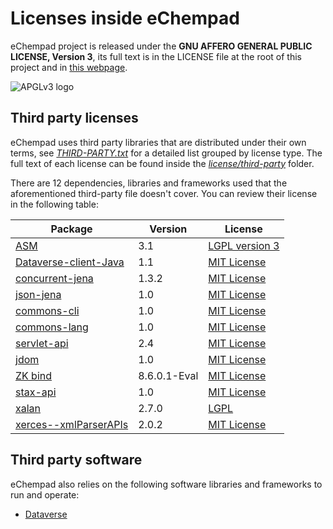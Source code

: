 # Licenses inside eChempad

eChempad project is released under the **GNU AFFERO GENERAL PUBLIC LICENSE, Version 3**, its full text is in the LICENSE
file at the root of this project and in [this webpage](https://github.com/AleixMT/eChempad/blob/master/COPYING).

![APGLv3 logo](https://www.gnu.org/graphics/agplv3-with-text-162x68.png "GNU AFFERO GENERAL PUBLIC LICENSE, Version 3")

## Third party licenses

eChempad uses third party libraries that are distributed under their own terms, see 
[*THIRD-PARTY.txt*](https://raw.githubusercontent.com/AleixMT/Linux-Auto-Customizer/master/license/THIRD-PARTY.txt) for 
a detailed list grouped by license type. The full text of each license can be found inside the 
[*license/third-party*](https://github.com/AleixMT/Linux-Auto-Customizer/tree/master/license/third-party) folder.

There are 12 dependencies, libraries and frameworks used that the aforementioned third-party
file doesn't cover. You can review their license in the following table:

| **Package** | **Version** | **License**                                                        |
|---|---|--------------------------------------------------------------------|
| [ASM](https://www.asm.org) | 3.1 | [LGPL version 3](http://www.gnu.org/licenses/lgpl-3.0.html)        |
| [Dataverse-client-Java](https://getbootstrap.com/) | 1.1 | [MIT License](http://www.opensource.org/licenses/mit-license.html) |
| [concurrent-jena](https://github.com/wenzhixin/bootstrap-table) | 1.3.2 | [MIT License](http://www.opensource.org/licenses/mit-license.html) |
| [json-jena](https://github.com/wenzhixin/bootstrap-table) | 1.0 | [MIT License](http://www.opensource.org/licenses/mit-license.html) |
| [commons-cli](https://jquery.org) | 1.0 | [MIT License](http://www.opensource.org/licenses/mit-license.html) |
| [commons-lang](http://jqueryui.com) | 1.0 | [MIT License](http://www.opensource.org/licenses/mit-license.html) |
| [servlet-api](http://malsup.com/jquery/block/) | 2.4 | [MIT License](http://www.opensource.org/licenses/mit-license.html) |
| [jdom](http://github.com/23/resumable.js) | 1.0 | [MIT License](http://www.opensource.org/licenses/mit-license.html) |
| [ZK bind](https://datatables.net) | 8.6.0.1-Eval | [MIT License](http://www.opensource.org/licenses/mit-license.html) |
| [stax-api](http://script.aculo.us) | 1.0 | [MIT License](http://www.opensource.org/licenses/mit-license.html) | 
| [xalan](http://wiki.jmol.org/index.php/JSmol) | 2.7.0 | [LGPL](http://www.gnu.org/licenses/lgpl.html)                      |
| [xerces--xmlParserAPIs](https://plot.ly/) | 2.0.2 | [MIT License](http://www.opensource.org/licenses/mit-license.html) |

## Third party software

eChempad also relies on the following software libraries and frameworks to run and operate: 
   * [Dataverse](https://demo.dataverse.org/)

